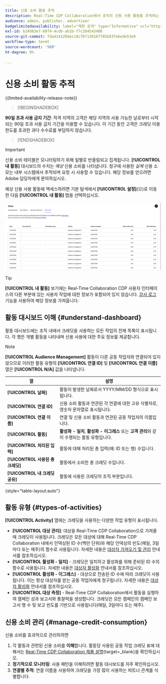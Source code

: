 ```yaml
---
title: 신용 소비 활동 추적
description: Real-Time CDP Collaboration에서 조직의 신용 사용 활동을 추적하는 방법에 대해 알아봅니다.
audience: admin, publisher, advertiser
badgelimitedavailability: label="제한 공개" type="Informative" url="https://helpx.adobe.com/kr/legal/product-descriptions/real-time-customer-data-platform-collaboration.html newtab=true"
exl-id: b24d63e7-60f4-4cdb-ab1b-77c284543486
source-git-commit: fda414120decc0c76712616ff85b83febede53e9
workflow-type: tm+mt
source-wordcount: '569'
ht-degree: 0%

---
```


# 신용 소비 활동 추적

{{limited-availability-release-note}}

>[!BEGINSHADEBOX]

**90일 초과 사용 금지 기간**: 적격 지역의 고객은 해당 지역의 사용 가능한 날로부터 시작되는 90일 초과 사용 금지 기간을 이용할 수 있습니다. 이 기간 동안 고객은 크레딧 이용 한도를 초과한 과다 수수료를 부담하지 않습니다.

>[!ENDSHADEBOX]

>[!IMPORTANT]
>
>신용 소비 테이블은 모니터링하기 위해 일별로 반올림되고 집계됩니다. **[!UICONTROL 내 활동]** 대시보드의 수치는 *예상* 신용 소비를 나타냅니다. 청구에 사용된 *실제* 신용 소모는 내부 시스템에서 추적되며 요청 시 사용할 수 있습니다. 해당 정보를 얻으려면 Adobe 담당자에게 문의하십시오.

예상 신용 사용 활동에 액세스하려면 기본 탐색에서 **[!UICONTROL 설정]**(으)로 이동한 다음 **[!UICONTROL 내 활동]** 탭을 선택하십시오.

![크레딧 사용 세부 정보를 표시하는 내 활동 대시보드](/help/assets/setup/my-activity-credits/activity-dashboard.png)

>[!TIP]
>
>**[!UICONTROL 내 활동]** 보기에는 Real-Time Collaboration CDP 사용자 인터페이스의 다른 부분에 있는 사용자 작업에 대한 정보가 포함되어 있지 않습니다. [감사 로그](/help/guide/setup/audit-logs.md) 기능을 사용하여 해당 정보를 가져옵니다.

## 활동 대시보드 이해 {#understand-dashboard}

활동 대시보드에는 조직 내에서 크레딧을 사용하는 모든 작업의 전체 목록이 표시됩니다. 각 행은 개별 활동을 나타내며 신용 사용에 대한 주요 정보를 제공합니다.

>[!NOTE]
>
>**[!UICONTROL Audience Management]** 활동이 다른 공동 작업자와 연결되어 있지 않으므로 이러한 활동 유형의 **[!UICONTROL 연결 ID]** 및 **[!UICONTROL 연결 이름]** 열은 **[!UICONTROL N/A]** 값을 나타냅니다.

| 열 | 설명 |
|------------|--------------|
| **[!UICONTROL 날짜]** | 활동이 발생한 날짜로서 YYYY/MM/DD 형식으로 표시됩니다. |
| **[!UICONTROL 연결 ID]** | 신용 소비 활동과 연관된 각 연결에 대한 고유 식별자로, 영숫자 문자열로 표시됩니다. |
| **[!UICONTROL 연결 이름]** | 연결 및 신용 소비 활동과 연관된 공동 작업자의 이름입니다. |
| **[!UICONTROL 활동]** | **활성화 - 일치**, **활성화 - 이그레스** 또는 **고객 관리**&#x200B;와 같이 수행되는 활동 유형입니다. |
| **[!UICONTROL 처리된 입력]** | 활동에 대해 처리된 총 입력(예: ID 또는 행) 수입니다. |
| **[!UICONTROL 사용된 총 크레딧]** | 활동에서 소비한 총 크레딧 수입니다. |
| **[!UICONTROL 내 크레딧 공유]** | 활동에 사용된 크레딧의 조직 부분입니다. |

{style="table-layout:auto"}

## 활동 유형 {#types-of-activities}

**[!UICONTROL Activity]** 열에는 크레딧을 사용하는 다양한 작업 유형이 표시됩니다.

* **[!UICONTROL 대상 관리]**: 대상을 Real-Time CDP Collaboration으로 가져올 때 크레딧이 사용됩니다. 크레딧은 모든 대상에 대해 Real-Time CDP Collaboration 내에서 인덱싱된 ID 수(백만 단위)와 해당 인덱싱의 빈도(매일, 3일마다 또는 매주)의 함수로 사용됩니다. 자세한 내용은 [대상자 가져오기 및 관리](/help/guide/setup/onboard-audiences.md) 안내서를 참조하십시오.
* **[!UICONTROL 활성화 - 일치]** - 크레딧은 일치하고 활성화를 위해 준비된 ID 수의 함수로 사용됩니다. 자세한 내용은 [대상자 활성화](/help/guide/collaborate/activate.md) 안내서를 참조하십시오.
* **[!UICONTROL 활성화 - 이그레스]** - 대상으로 전송된 ID 수에 따라 크레딧이 사용됩니다. 이는 항상 대상자를 받는 공동 작업자에게 청구됩니다. 자세한 내용은 [대상자 활성화](/help/guide/collaborate/activate.md) 안내서를 참조하십시오.
* **[!UICONTROL 대상 측정]** - Real-Time CDP Collaboration에서 활동을 실행하여 캠페인 성과 보고서와 통찰력을 생성합니다. 크레딧은 모든 캠페인의 캠페인 보고서 행 수 및 보고 빈도를 기반으로 사용됩니다(매일, 3일마다 또는 매주).

## 신용 소비 관리 {#manage-credit-consumption}

신용 소비를 효과적으로 관리하려면

1. 각 활동과 관련된 신용 소비를 **이해**&#x200B;합니다. 활동당 사용된 공동 작업 크레딧 표에 대해서는 [Real-Time CDP Collaboration 제품 설명](https://helpx.adobe.com/kr/legal/product-descriptions/real-time-customer-data-platform-collaboration.html){target=_blank}을 확인하십시오.
2. **정기적으로 모니터링**: 사용 패턴을 이해하려면 활동 대시보드를 자주 확인하십시오.
3. **연결별 추적**: 연결 이름을 사용하여 크레딧을 가장 많이 사용하는 파트너 관계를 식별합니다.

<!--

## Pagination and navigation

The activity list is paginated to improve performance and readability. Use the navigation controls at the bottom of the table to move between pages and adjust how many records you can view at once.

-->
